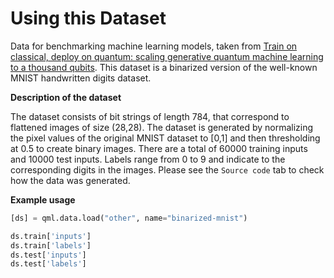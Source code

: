 # Using this Dataset
Data for benchmarking machine learning models, taken from
[Train on classical, deploy on quantum: scaling generative quantum machine learning to a thousand qubits](https://arxiv.org/abs/2503.02934).
This dataset is a binarized version of the well-known MNIST handwritten digits dataset. 

**Description of the dataset**

The dataset consists of bit strings of length 784, that correspond to flattened images of size
(28,28). The dataset is generated by normalizing the pixel values of the original MNIST dataset
to [0,1] and then thresholding at 0.5 to create binary images. There are a total of 60000 training
inputs and 10000 test inputs. Labels range from 0 to 9 and indicate to the corresponding digits in the images. 
Please see the ``Source code`` tab to check how the data was generated.

**Example usage**

```python
[ds] = qml.data.load("other", name="binarized-mnist")

ds.train['inputs']
ds.train['labels']
ds.test['inputs']
ds.test['labels']
```
